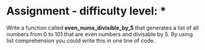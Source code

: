 # Assignment - difficulty level: *

Write a function called **even_nums_divisible_by_5** that generates a list of all numbers from 0 to 101 that are even numbers and divisable by 5. By using list comprehension you could write this in one line of code.

